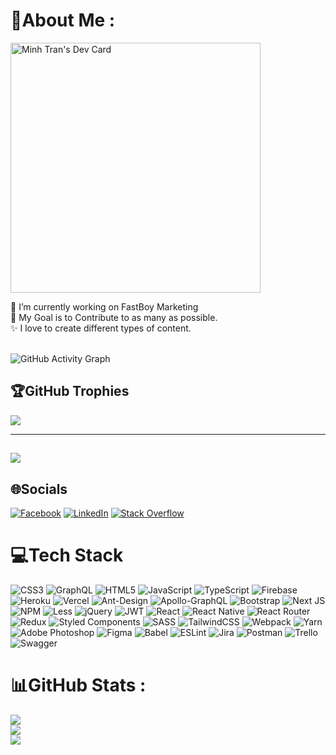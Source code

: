# 💫About Me :

<a href="https://app.daily.dev/Rhitta"><img src="https://api.daily.dev/devcards/63cd2d3debc44564b7cd51dd70386991.png?r=o0p" width="400" alt="Minh Tran's Dev Card"/></a>

<div>🔭 I’m currently working on FastBoy Marketing</div>
<div>🎯 My Goal is to Contribute to as many as possible.</div>
<div>✨ I love to create different types of content.</div>

</br>

![GitHub Activity Graph](https://activity-graph.herokuapp.com/graph?username=minhth-1529&theme=dracula&hide_border=true)

## 🏆GitHub Trophies
![](https://github-profile-trophy.vercel.app/?username=minhth-1529&theme=radical&no-frame=false&no-bg=false&margin-w=4)

---
[![](https://visitcount.itsvg.in/api?id=minhth-1529&icon=2&color=4)](https://visitcount.itsvg.in)
---

## 🌐Socials
[![Facebook](https://img.shields.io/badge/Facebook-%231877F2.svg?logo=Facebook&logoColor=white)](https://facebook.com/minh.th1529) [![LinkedIn](https://img.shields.io/badge/LinkedIn-%230077B5.svg?logo=linkedin&logoColor=white)](https://linkedin.com/in/minh-trần-481b62146) [![Stack Overflow](https://img.shields.io/badge/-Stackoverflow-FE7A16?logo=stack-overflow&logoColor=white)](https://stackoverflow.com/users/9996368) 

# 💻Tech Stack
![CSS3](https://img.shields.io/badge/css3-%231572B6.svg?style=flat&logo=css3&logoColor=white) ![GraphQL](https://img.shields.io/badge/-GraphQL-E10098?style=flat&logo=graphql&logoColor=white) ![HTML5](https://img.shields.io/badge/html5-%23E34F26.svg?style=flat&logo=html5&logoColor=white) ![JavaScript](https://img.shields.io/badge/javascript-%23323330.svg?style=flat&logo=javascript&logoColor=%23F7DF1E) ![TypeScript](https://img.shields.io/badge/typescript-%23007ACC.svg?style=flat&logo=typescript&logoColor=white) ![Firebase](https://img.shields.io/badge/firebase-%23039BE5.svg?style=flat&logo=firebase) ![Heroku](https://img.shields.io/badge/heroku-%23430098.svg?style=flat&logo=heroku&logoColor=white) ![Vercel](https://img.shields.io/badge/vercel-%23000000.svg?style=flat&logo=vercel&logoColor=white) ![Ant-Design](https://img.shields.io/badge/-AntDesign-%230170FE?style=flat&logo=ant-design&logoColor=white) ![Apollo-GraphQL](https://img.shields.io/badge/-ApolloGraphQL-311C87?style=flat&logo=apollo-graphql) ![Bootstrap](https://img.shields.io/badge/bootstrap-%23563D7C.svg?style=flat&logo=bootstrap&logoColor=white) ![Next JS](https://img.shields.io/badge/Next-black?style=flat&logo=next.js&logoColor=white) ![NPM](https://img.shields.io/badge/NPM-%23000000.svg?style=flat&logo=npm&logoColor=white) ![Less](https://img.shields.io/badge/less-2B4C80?style=flat&logo=less&logoColor=white) ![jQuery](https://img.shields.io/badge/jquery-%230769AD.svg?style=flat&logo=jquery&logoColor=white) ![JWT](https://img.shields.io/badge/JWT-black?style=flat&logo=JSON%20web%20tokens) ![React](https://img.shields.io/badge/react-%2320232a.svg?style=flat&logo=react&logoColor=%2361DAFB) ![React Native](https://img.shields.io/badge/react_native-%2320232a.svg?style=flat&logo=react&logoColor=%2361DAFB) ![React Router](https://img.shields.io/badge/React_Router-CA4245?style=flat&logo=react-router&logoColor=white) ![Redux](https://img.shields.io/badge/redux-%23593d88.svg?style=flat&logo=redux&logoColor=white) ![Styled Components](https://img.shields.io/badge/styled--components-DB7093?style=flat&logo=styled-components&logoColor=white) ![SASS](https://img.shields.io/badge/SASS-hotpink.svg?style=flat&logo=SASS&logoColor=white) ![TailwindCSS](https://img.shields.io/badge/tailwindcss-%2338B2AC.svg?style=flat&logo=tailwind-css&logoColor=white) ![Webpack](https://img.shields.io/badge/webpack-%238DD6F9.svg?style=flat&logo=webpack&logoColor=black) ![Yarn](https://img.shields.io/badge/yarn-%232C8EBB.svg?style=flat&logo=yarn&logoColor=white) ![Adobe Photoshop](https://img.shields.io/badge/adobephotoshop-%2331A8FF.svg?style=flat&logo=adobephotoshop&logoColor=white) 	![Figma](https://img.shields.io/badge/figma-%23F24E1E.svg?style=flat&logo=figma&logoColor=white) ![Babel](https://img.shields.io/badge/Babel-F9DC3e?style=flat&logo=babel&logoColor=black) ![ESLint](https://img.shields.io/badge/ESLint-4B3263?style=flat&logo=eslint&logoColor=white) ![Jira](https://img.shields.io/badge/jira-%230A0FFF.svg?style=flat&logo=jira&logoColor=white) ![Postman](https://img.shields.io/badge/Postman-FF6C37?style=flat&logo=postman&logoColor=white) ![Trello](https://img.shields.io/badge/Trello-%23026AA7.svg?style=flat&logo=Trello&logoColor=white) ![Swagger](https://img.shields.io/badge/-Swagger-%23Clojure?style=flat&logo=swagger&logoColor=white)
# 📊GitHub Stats :
![](https://github-readme-stats.vercel.app/api?username=minhth-1529&theme=react&hide_border=false&include_all_commits=false&count_private=false)<br/>
![](https://github-readme-streak-stats.herokuapp.com/?user=minhth-1529&theme=react&hide_border=false)<br/>
![](https://github-readme-stats.vercel.app/api/top-langs/?username=minhth-1529&theme=react&hide_border=false&include_all_commits=false&count_private=false&layout=compact)
